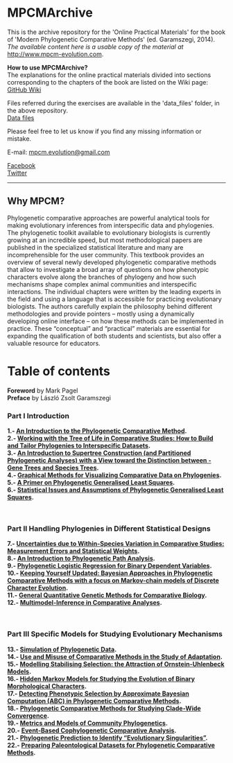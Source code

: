 # MPCMArchive
This is the archive repository for the 'Online Practical Materials' for the book of 'Modern Phylogenetic Comparative Methods' (ed. Garamszegi, 2014). <i>The available content here is a usable copy of the material at</i> http://www.mpcm-evolution.com.

<b>How to use MPCMArchive?</b><br>
The explanations for the online practical materials divided into sections corresponding to the chapters of the book are listed on the Wiki page:<br>
<a href="https://github.com/MPCMEvolution/MPCMArchive/wiki/0.-Overview" target="_blank">GitHub Wiki</a>

Files referred during the exercises are available in the 'data_files' folder, in the above repository.<br>
<a href="https://github.com/MPCMEvolution/MPCMArchive/tree/master/data_files" target="_blank">Data files</a>

Please feel free to let us know if you find any missing information or mistake. 

E-mail: mpcm.evolution@gmail.com

<a href="https://www.facebook.com/mpcm.evolution" target="_blank">Facebook</a><br>
<a href="https://twitter.com/MPCMevol" target="_blank">Twitter</a>

<hr>

## Why MPCM?

Phylogenetic comparative approaches are powerful analytical tools for making evolutionary inferences from interspecific data and phylogenies. The phylogenetic toolkit available to evolutionary biologists is currently growing at an incredible speed, but most methodological papers are published in the specialized statistical literature and many are incomprehensible for the user community. This textbook provides an overview of several newly developed phylogenetic comparative methods that allow to investigate a broad array of questions on how phenotypic characters evolve along the branches of phylogeny and how such mechanisms shape complex animal communities and interspecific interactions. The individual chapters were written by the leading experts in the field and using a language that is accessible for practicing evolutionary biologists. The authors carefully explain the philosophy behind different methodologies and provide pointers – mostly using a dynamically developing online interface – on how these methods can be implemented in practice. These “conceptual” and “practical” materials are essential for expanding the qualification of both students and scientists, but also offer a valuable resource for educators.

# Table of contents

**Foreword** by Mark Pagel<br>
**Preface** by László Zsolt Garamszegi

### Part I Introduction

**1.- [An Introduction to the Phylogenetic Comparative Method](abstracts/01-introduction-phylogenetic-comparative-method.md "1.- An Introduction to the Phylogenetic Comparative Method").**<br>
**2.- [Working with the Tree of Life in Comparative Studies: How to Build and Tailor Phylogenies to Interspecific Datasets](abstracts/02-working-tree-life-comparative-studies-build-tailor-phylogenies-interspecific-datasets.md "2.- Working with the Tree of Life in Comparative Studies: How to Build and Tailor Phylogenies to Interspecific Datasets").**<br>
**3.- [An Introduction to Supertree Construction (and Partitioned Phylogenetic Analyses) with a View toward the Distinction between - Gene Trees and Species Trees](abstracts/03-introduction-supertree-construction-partitioned-phylogenetic-analyses-view-toward-distinction-gene-trees-species-trees.md "3.- An Introduction to Supertree Construction (and Partitioned Phylogenetic Analyses) with a View toward the Distinction between – Gene Trees and Species Trees").**<br>
**4.- [Graphical Methods for Visualizing Comparative Data on Phylogenies](abstracts/04-graphical-methods-visualizing-comparative-data-phylogenies.md "4.-Graphical Methods for Visualizing Comparative Data on Phylogenies").**<br>
**5.- [A Primer on Phylogenetic Generalised Least Squares](abstracts/05-primer-phylogenetic-generalised-least-squares.md "5.- A Primer on Phylogenetic Generalised Least Squares").**<br>
**6.- [Statistical Issues and Assumptions of Phylogenetic Generalised Least Squares](abstracts/06-statistical-issues-assumptions-phylogenetic-generalised-least-squares.md "6.- Statistical Issues and Assumptions of Phylogenetic Generalised Least Squares").**<br>

 

### Part II Handling Phylogenies in Different Statistical Designs

**7.- [Uncertainties due to Within-Species Variation in Comparative Studies: Measurement Errors and Statistical Weights](http://www.mpcm-evolution.com/book-sections/part-ii-handling-phylogenies-different-statistical-designs/7-uncertainties-due-within-species-variation-comparative-studies-measurement-errors-statistical-weights "7.- Uncertainties due to Within-Species Variation in Comparative Studies: Measurement Errors and Statistical Weights").**<br>
**8.- [An Introduction to Phylogenetic Path Analysis](http://www.mpcm-evolution.com/book-sections/part-ii-handling-phylogenies-different-statistical-designs/8-introduction-phylogenetic-path-analysis "8.- An Introduction to Phylogenetic Path Analysis").**<br>
**9.- [Phylogenetic Logistic Regression for Binary Dependent Variables](http://www.mpcm-evolution.com/book-sections/part-ii-handling-phylogenies-different-statistical-designs/9-phylogenetic-logistic-regression-binary-dependent-variables "9.- Phylogenetic Logistic Regression for Binary Dependent Variables").**<br>
**10.- [Keeping Yourself Updated: Bayesian Approaches in Phylogenetic Comparative Methods with a focus on Markov-chain models of Discrete Character Evolution](http://www.mpcm-evolution.com/book-sections/part-ii-handling-phylogenies-different-statistical-designs/10-keeping-updated-bayesian-approaches-phylogenetic-comparative-methods-focus-markov-chain-models-discrete-character-evolution "10.- Keeping Yourself Updated: Bayesian Approaches in Phylogenetic Comparative Methods with a focus on Markov-chain models of Discrete Character Evolution").**<br>
**11.- [General Quantitative Genetic Methods for Comparative Biology](http://www.mpcm-evolution.com/book-sections/part-ii-handling-phylogenies-different-statistical-designs/11-general-quantitative-genetic-methods-comparative-biology "11.- General Quantitative Genetic Methods for Comparative Biology").**<br>
**12.- [Multimodel-Inference in Comparative Analyses](http://www.mpcm-evolution.com/book-sections/part-ii-handling-phylogenies-different-statistical-designs/12-multimodel-inference-comparative-analyses "12.- Multimodel-Inference in Comparative Analyses").**<br>

 

### Part III Specific Models for Studying Evolutionary Mechanisms

**13.- [Simulation of Phylogenetic Data](http://www.mpcm-evolution.com/book-sections/part-iii-specific-models-studying-evolutionary-mechanisms/13-simulation-phylogenetic-data "13.- Simulation of Phylogenetic Data").**<br>
**14.- [Use and Misuse of Comparative Methods in the Study of Adaptation](http://www.mpcm-evolution.com/book-sections/part-iii-specific-models-studying-evolutionary-mechanisms/14-use-misuse-comparative-methods-study-adaptation "14.- Use and Misuse of Comparative Methods in the Study of Adaptation").**<br>
**15.- [Modelling Stabilising Selection: the Attraction of Ornstein-Uhlenbeck Models](http://www.mpcm-evolution.com/book-sections/part-iii-specific-models-studying-evolutionary-mechanisms/15-modelling-stabilising-selection-attraction-ornstein-uhlenbeck-models "15.- Modelling Stabilising Selection: the Attraction of Ornstein-Uhlenbeck Models").**<br>
**16.- [Hidden Markov Models for Studying the Evolution of Binary Morphological Characters](http://www.mpcm-evolution.com/book-sections/part-iii-specific-models-studying-evolutionary-mechanisms/16-hidden-markov-models-studying-evolution-binary-morphological-characters "16.- Hidden Markov Models for Studying the Evolution of Binary Morphological Characters").**<br>
**17.- [Detecting Phenotypic Selection by Approximate Bayesian Computation (ABC) in Phylogenetic Comparative Methods](http://www.mpcm-evolution.com/book-sections/part-iii-specific-models-studying-evolutionary-mechanisms/17-detecting-phenotypic-selection-approximate-bayesian-computation-abc-phylogenetic-comparative-methods "17.- Detecting Phenotypic Selection by Approximate Bayesian Computation (ABC) in Phylogenetic Comparative Methods").**<br>
**18.- [Phylogenetic Comparative Methods for Studying Clade-Wide Convergence](http://www.mpcm-evolution.com/book-sections/part-iii-specific-models-studying-evolutionary-mechanisms/18-phylogenetic-comparative-methods-studying-clade-wide-convergence "18.- Phylogenetic Comparative Methods for Studying Clade-Wide Convergence").**<br>
**19.- [Metrics and Models of Community Phylogenetics](http://www.mpcm-evolution.com/book-sections/part-iii-specific-models-studying-evolutionary-mechanisms/19-metrics-models-community-phylogenetics "19.- Metrics and Models of Community Phylogenetics").**<br>
**20.- [Event-Based Cophylogenetic Comparative Analysis](http://www.mpcm-evolution.com/book-sections/part-iii-specific-models-studying-evolutionary-mechanisms/20-event-based-cophylogenetic-comparative-analysis "20.- Event-Based Cophylogenetic Comparative Analysis").**<br>
**21.- [Phylogenetic Prediction to Identify “Evolutionary Singularities”](http://www.mpcm-evolution.com/book-sections/part-iii-specific-models-studying-evolutionary-mechanisms/21-phylogenetic-prediction-identify-evolutionary-singularities "21.- Phylogenetic Prediction to Identify “Evolutionary Singularities”").**<br>
**22.- [Preparing Paleontological Datasets for Phylogenetic Comparative Methods](http://www.mpcm-evolution.com/book-sections/part-iii-specific-models-studying-evolutionary-mechanisms/22-preparing-paleontological-datasets-phylogenetic-comparative-methods "22.- Preparing Paleontological Datasets for Phylogenetic Comparative Methods").**<br>
